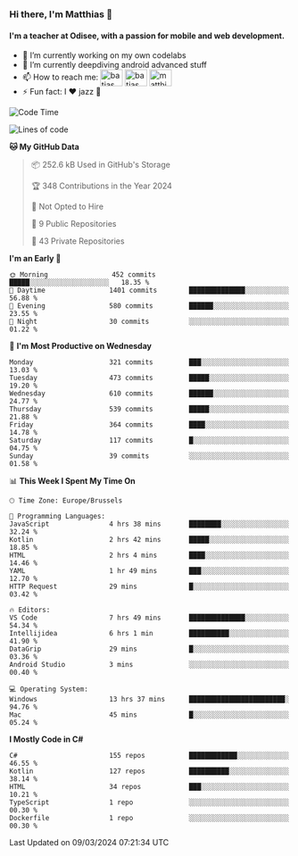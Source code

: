 ### Hi there, I'm Matthias 👋

#### I'm a teacher at Odisee, with a passion for mobile and web development.

- 🔭 I’m currently working on my own codelabs
- 🌱 I’m currently deepdiving android advanced stuff
- 📫 How to reach me: <a href="https://dev.to/batjas" target="_blank"><img align="center" src="https://raw.githubusercontent.com/rahuldkjain/github-profile-readme-generator/master/src/images/icons/Social/devto.svg" alt="batjas" height="30" width="40" /></a>
<a href="https://twitter.com/batjas" target="_blank"><img align="center" src="https://raw.githubusercontent.com/rahuldkjain/github-profile-readme-generator/master/src/images/icons/Social/twitter.svg" alt="batjas" height="30" width="40" /></a>
<a href="https://linkedin.com/in/matthiasdruwé" target="_blank"><img align="center" src="https://raw.githubusercontent.com/rahuldkjain/github-profile-readme-generator/master/src/images/icons/Social/linked-in-alt.svg" alt="matthiasdruwé" height="30" width="40" /></a>
- ⚡ Fun fact: I ❤ jazz 🎷


<!--START_SECTION:waka-->
![Code Time](http://img.shields.io/badge/Code%20Time-1%2C115%20hrs%2036%20mins-blue)

![Lines of code](https://img.shields.io/badge/From%20Hello%20World%20I%27ve%20Written-2.6%20million%20lines%20of%20code-blue)

**🐱 My GitHub Data** 

> 📦 252.6 kB Used in GitHub's Storage 
 > 
> 🏆 348 Contributions in the Year 2024
 > 
> 🚫 Not Opted to Hire
 > 
> 📜 9 Public Repositories 
 > 
> 🔑 43 Private Repositories 
 > 
**I'm an Early 🐤** 

```text
🌞 Morning                452 commits         █████░░░░░░░░░░░░░░░░░░░░   18.35 % 
🌆 Daytime                1401 commits        ██████████████░░░░░░░░░░░   56.88 % 
🌃 Evening                580 commits         ██████░░░░░░░░░░░░░░░░░░░   23.55 % 
🌙 Night                  30 commits          ░░░░░░░░░░░░░░░░░░░░░░░░░   01.22 % 
```
📅 **I'm Most Productive on Wednesday** 

```text
Monday                   321 commits         ███░░░░░░░░░░░░░░░░░░░░░░   13.03 % 
Tuesday                  473 commits         █████░░░░░░░░░░░░░░░░░░░░   19.20 % 
Wednesday                610 commits         ██████░░░░░░░░░░░░░░░░░░░   24.77 % 
Thursday                 539 commits         █████░░░░░░░░░░░░░░░░░░░░   21.88 % 
Friday                   364 commits         ████░░░░░░░░░░░░░░░░░░░░░   14.78 % 
Saturday                 117 commits         █░░░░░░░░░░░░░░░░░░░░░░░░   04.75 % 
Sunday                   39 commits          ░░░░░░░░░░░░░░░░░░░░░░░░░   01.58 % 
```


📊 **This Week I Spent My Time On** 

```text
🕑︎ Time Zone: Europe/Brussels

💬 Programming Languages: 
JavaScript               4 hrs 38 mins       ████████░░░░░░░░░░░░░░░░░   32.24 % 
Kotlin                   2 hrs 42 mins       █████░░░░░░░░░░░░░░░░░░░░   18.85 % 
HTML                     2 hrs 4 mins        ████░░░░░░░░░░░░░░░░░░░░░   14.46 % 
YAML                     1 hr 49 mins        ███░░░░░░░░░░░░░░░░░░░░░░   12.70 % 
HTTP Request             29 mins             █░░░░░░░░░░░░░░░░░░░░░░░░   03.42 % 

🔥 Editors: 
VS Code                  7 hrs 49 mins       ██████████████░░░░░░░░░░░   54.34 % 
Intellijidea             6 hrs 1 min         ██████████░░░░░░░░░░░░░░░   41.90 % 
DataGrip                 29 mins             █░░░░░░░░░░░░░░░░░░░░░░░░   03.36 % 
Android Studio           3 mins              ░░░░░░░░░░░░░░░░░░░░░░░░░   00.40 % 

💻 Operating System: 
Windows                  13 hrs 37 mins      ████████████████████████░   94.76 % 
Mac                      45 mins             █░░░░░░░░░░░░░░░░░░░░░░░░   05.24 % 
```

**I Mostly Code in C#** 

```text
C#                       155 repos           ████████████░░░░░░░░░░░░░   46.55 % 
Kotlin                   127 repos           ██████████░░░░░░░░░░░░░░░   38.14 % 
HTML                     34 repos            ███░░░░░░░░░░░░░░░░░░░░░░   10.21 % 
TypeScript               1 repo              ░░░░░░░░░░░░░░░░░░░░░░░░░   00.30 % 
Dockerfile               1 repo              ░░░░░░░░░░░░░░░░░░░░░░░░░   00.30 % 
```




 Last Updated on 09/03/2024 07:21:34 UTC
<!--END_SECTION:waka-->
